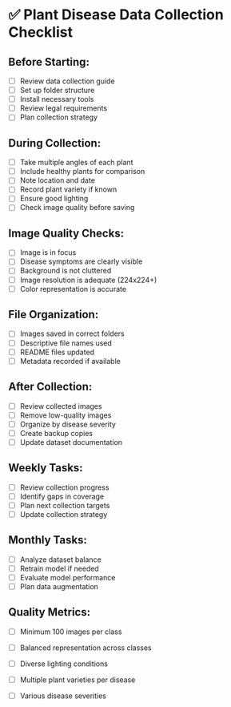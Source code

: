 
# ✅ Plant Disease Data Collection Checklist

## Before Starting:
- [ ] Review data collection guide
- [ ] Set up folder structure
- [ ] Install necessary tools
- [ ] Review legal requirements
- [ ] Plan collection strategy

## During Collection:
- [ ] Take multiple angles of each plant
- [ ] Include healthy plants for comparison
- [ ] Note location and date
- [ ] Record plant variety if known
- [ ] Ensure good lighting
- [ ] Check image quality before saving

## Image Quality Checks:
- [ ] Image is in focus
- [ ] Disease symptoms are clearly visible
- [ ] Background is not cluttered
- [ ] Image resolution is adequate (224x224+)
- [ ] Color representation is accurate

## File Organization:
- [ ] Images saved in correct folders
- [ ] Descriptive file names used
- [ ] README files updated
- [ ] Metadata recorded if available

## After Collection:
- [ ] Review collected images
- [ ] Remove low-quality images
- [ ] Organize by disease severity
- [ ] Create backup copies
- [ ] Update dataset documentation

## Weekly Tasks:
- [ ] Review collection progress
- [ ] Identify gaps in coverage
- [ ] Plan next collection targets
- [ ] Update collection strategy

## Monthly Tasks:
- [ ] Analyze dataset balance
- [ ] Retrain model if needed
- [ ] Evaluate model performance
- [ ] Plan data augmentation

## Quality Metrics:
- [ ] Minimum 100 images per class
- [ ] Balanced representation across classes
- [ ] Diverse lighting conditions
- [ ] Multiple plant varieties per disease
- [ ] Various disease severities
        
